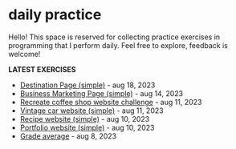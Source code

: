 # daily practice
Hello! This space is reserved for collecting practice exercises in programming that I perform daily. Feel free to explore, feedback is welcome!

<strong>LATEST EXERCISES</strong>
<ul>
<li><a href="https://github.com/felipesnt/daily/tree/main/destination-page">Destination Page (simple)</a> - <time>aug 18, 2023</time></li>
<li><a href="https://github.com/felipesnt/daily/tree/main/business-marketing-page">Business Marketing Page (simple)</a> - <time>aug 14, 2023</time></li>
<li><a href="https://github.com/felipesnt/daily/tree/main/coffee-shop-website-challenge">Recreate coffee shop website challenge</a> - <time>aug 11, 2023</time></li>
<li><a href="https://github.com/felipesnt/daily/tree/main/vintage-car-website">Vintage car website (simple)</a> - <time>aug 11, 2023</time></li>
<li><a href="https://github.com/felipesnt/daily/tree/main/recipe-website">Recipe website (simple)</a> - <time>aug 10, 2023</time></li>
<li><a href="https://github.com/felipesnt/daily/tree/main/portfolio-website">Portfolio website (simple)</a> - <time>aug 10, 2023</time></li>
<li><a href="https://github.com/felipesnt/daily/tree/main/grade-average">Grade average</a> - <time>aug 8, 2023</time></li>
</ul>





